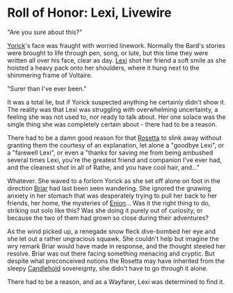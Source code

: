 # Roll of Honor: Lexi, Livewire

"Are you sure about this?"

[Yorick](../../heroes-of-rathe/other.md#yorick-weaver-of-tales)'s face was fraught with worried linework. Normally the Bard's stories were brought to life through pen, song, or lute, but this time they were written all over his face, clear as day. [Lexi](../../heroes-of-rathe/lexi-about.md) shot her friend a soft smile as she hoisted a heavy pack onto her shoulders, where it hung next to the shimmering frame of Voltaire.

"Surer than I've ever been."

It was a total lie, but if Yorick suspected anything he certainly didn't show it. The reality was that Lexi was struggling with overwhelming uncertainty, a feeling she was not used to, nor ready to talk about. Her one solace was the single thing she was completely certain about - there had to be a reason.

There had to be a damn good reason for that [Rosetta](../../main-story/05-tales-of-aria/amongst-the-brambles.md) to slink away without granting them the courtesy of an explanation, let alone a "goodbye Lexi", or a "farewell Lexi", or even a "thanks for saving me from being ambushed several times Lexi, you're the greatest friend and companion I've ever had, and the cleanest shot in all of Rathe, and you have cool hair, and..."

Whatever. She waved to a forlorn Yorick as she set off alone on foot in the direction [Briar](../../heroes-of-rathe/briar-about.md) had last been seen wandering. She ignored the gnawing anxiety in her stomach that was desperately trying to pull her back to her friends, her home, the mysteries of [Enion](../../main-story/05-tales-of-aria/wonders-of-the-wayfarer.md)... Was it the right thing to do, striking out solo like this? Was she doing it purely out of curiosity, or because the two of them had grown so close during their adventures?

As the wind picked up, a renegade snow fleck dive-bombed her eye and she let out a rather ungracious squawk. She couldn't help but imagine the wry remark Briar would have made in response, and the thought steeled her resolve. Briar was out there facing something menacing and cryptic. But despite what preconceived notions the Rosetta may have inherited from the sleepy [Candlehold](../../world-of-rathe/aria/the-land-of-legends.md#candlehold) sovereignty, she didn't have to go through it alone.

There had to be a reason, and as a Wayfarer, Lexi was determined to find it.
